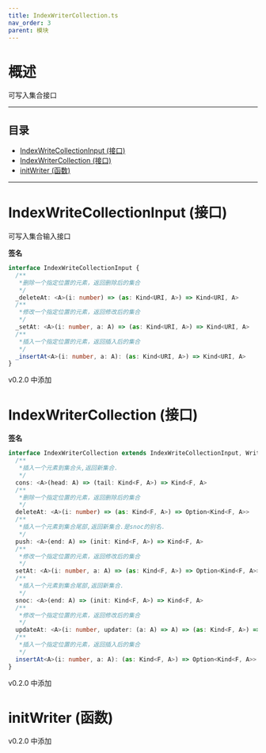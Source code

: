 ```yaml
---
title: IndexWriterCollection.ts
nav_order: 3
parent: 模块
---
```


# 概述

可写入集合接口

---

<h2 class="text-delta">目录</h2>

- [IndexWriteCollectionInput (接口)](#indexwritecollectioninput-%E6%8E%A5%E5%8F%A3)
- [IndexWriterCollection (接口)](#indexwritercollection-%E6%8E%A5%E5%8F%A3)
- [initWriter (函数)](#initwriter-%E5%87%BD%E6%95%B0)

---

# IndexWriteCollectionInput (接口)

可写入集合输入接口

**签名**

```ts
interface IndexWriteCollectionInput {
  /**
   *删除一个指定位置的元素，返回删除后的集合
   */
  _deleteAt: <A>(i: number) => (as: Kind<URI, A>) => Kind<URI, A>
  /**
   *修改一个指定位置的元素，返回修改后的集合
   */
  _setAt: <A>(i: number, a: A) => (as: Kind<URI, A>) => Kind<URI, A>
  /**
   *插入一个指定位置的元素，返回插入后的集合
   */
  _insertAt<A>(i: number, a: A): (as: Kind<URI, A>) => Kind<URI, A>
}
```

v0.2.0 中添加

# IndexWriterCollection (接口)

**签名**

```ts
interface IndexWriterCollection extends IndexWriteCollectionInput, WriterCollection, IndexReaderCollection {
  /**
   *插入一个元素到集合头,返回新集合.
   */
  cons: <A>(head: A) => (tail: Kind<F, A>) => Kind<F, A>
  /**
   *删除一个指定位置的元素，返回删除后的集合
   */
  deleteAt: <A>(i: number) => (as: Kind<F, A>) => Option<Kind<F, A>>
  /**
   *插入一个元素到集合尾部,返回新集合.是snoc的别名.
   */
  push: <A>(end: A) => (init: Kind<F, A>) => Kind<F, A>
  /**
   *修改一个指定位置的元素，返回修改后的集合
   */
  setAt: <A>(i: number, a: A) => (as: Kind<F, A>) => Option<Kind<F, A>>
  /**
   *插入一个元素到集合尾部,返回新集合.
   */
  snoc: <A>(end: A) => (init: Kind<F, A>) => Kind<F, A>
  /**
   *修改一个指定位置的元素，返回修改后的集合
   */
  updateAt: <A>(i: number, updater: (a: A) => A) => (as: Kind<F, A>) => Option<Kind<F, A>>
  /**
   *插入一个指定位置的元素，返回插入后的集合
   */
  insertAt<A>(i: number, a: A): (as: Kind<F, A>) => Option<Kind<F, A>>
}
```

v0.2.0 中添加

# initWriter (函数)

v0.2.0 中添加
